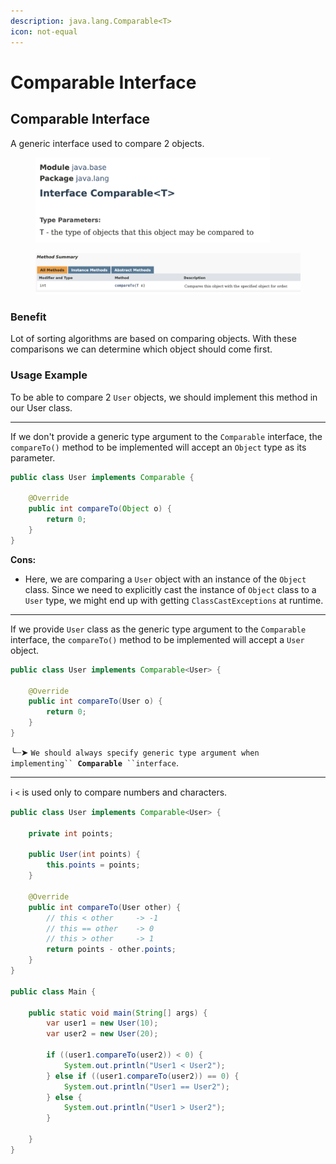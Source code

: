 ```yaml
---
description: java.lang.Comparable<T>
icon: not-equal
---
```


# Comparable Interface

## Comparable Interface

A generic interface used to compare 2 objects.

<div align="left"><figure><img src="../../.gitbook/assets/java-ad-generics-7-comparable-interface-1.png" alt="" width="375"><figcaption></figcaption></figure></div>

<figure><img src="../../.gitbook/assets/java-ad-generics-8-comparable-interface-2.png" alt=""><figcaption></figcaption></figure>

### Benefit

Lot of sorting algorithms are based on comparing objects. With these comparisons we can determine which object should come first.



### Usage Example

To be able to compare 2 `User` objects, we should implement this method in our User class.

***

If we don't provide a generic type argument to the `Comparable` interface, the `compareTo()` method to be implemented will accept an `Object` type as its parameter.

```java
public class User implements Comparable {

    @Override
    public int compareTo(Object o) { 
        return 0;
    }
}
```



**Cons:**

* Here, we are comparing a `User` object with an instance of the `Object` class. Since we need to explicitly cast the instance of `Object` class to a `User` type, we might end up with getting `ClassCastExceptions` at runtime.



***

If we provide `User` class as the generic type argument to the `Comparable` interface, the `compareTo()` method to be implemented will accept a `User` object.

```java
public class User implements Comparable<User> {

    @Override
    public int compareTo(User o) {
        return 0;
    }
}
```

╰┈➤ `We should always specify generic type argument when implementing`` `**`Comparable`**` ``interface`.

***

ℹ️ `<` is used only to compare numbers and characters.

```java
public class User implements Comparable<User> {

    private int points;

    public User(int points) {
        this.points = points;
    }

    @Override
    public int compareTo(User other) {
        // this < other     -> -1
        // this == other    -> 0
        // this > other     -> 1
        return points - other.points;
    }
}

public class Main {

    public static void main(String[] args) {
        var user1 = new User(10);
        var user2 = new User(20);
        
        if ((user1.compareTo(user2)) < 0) {
            System.out.println("User1 < User2");
        } else if ((user1.compareTo(user2)) == 0) {
            System.out.println("User1 == User2");
        } else {
            System.out.println("User1 > User2");
        }

    }
}
```




